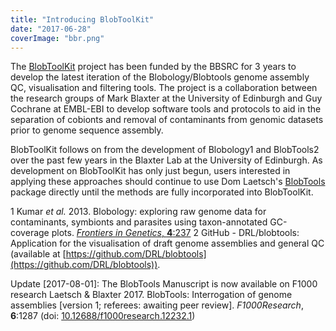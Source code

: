 ```yaml
---
title: "Introducing BlobToolKit"
date: "2017-06-28"
coverImage: "bbr.png"
---
```


The [BlobToolKit](https://blobtoolkit.genomehubs.org/) project has been funded by the BBSRC for 3 years to develop the latest iteration of the Blobology/Blobtools genome assembly QC, visualisation and filtering tools. The project is a collaboration between the research groups of Mark Blaxter at the University of Edinburgh and Guy Cochrane at EMBL-EBI to develop software tools and protocols to aid in the separation of cobionts and removal of contaminants from genomic datasets prior to genome sequence assembly.

BlobToolKit follows on from the development of Blobology1 and BlobTools2 over the past few years in the Blaxter Lab at the University of Edinburgh. As development on BlobToolKit has only just begun, users interested in applying these approaches should continue to use Dom Laetsch's [BlobTools](https://drl.github.io/blobtools/) package directly until the methods are fully incorporated into BlobToolKit.

1 Kumar _et al._ 2013. Blobology: exploring raw genome data for contaminants, symbionts and parasites using taxon-annotated GC-coverage plots. [_Frontiers in Genetics_, **4**:237](https://www.ncbi.nlm.nih.gov/pmc/articles/PMC3843372/) 2 GitHub - DRL/blobtools: Application for the visualisation of draft genome assemblies and general QC (available at [https://github.com/DRL/blobtools](https://github.com/DRL/blobtools)).

Update \[2017-08-01\]: The BlobTools Manuscript is now available on F1000 research Laetsch & Blaxter 2017. BlobTools: Interrogation of genome assemblies \[version 1; referees: awaiting peer review\]. _F1000Research_, **6**:1287 (doi: [10.12688/f1000research.12232.1](https://dx.doi.org/10.12688/f1000research.12232.1))
